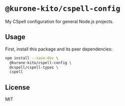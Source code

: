 # `@kurone-kito/cspell-config`

My CSpell configuration for general Node.js projects.

## Usage

First, install this package and its peer dependencies:

```sh
npm install --save-dev \
  @kurone-kito/cspell-config \
  @cspell/cspell-types \
  cspell
```

## License

MIT

